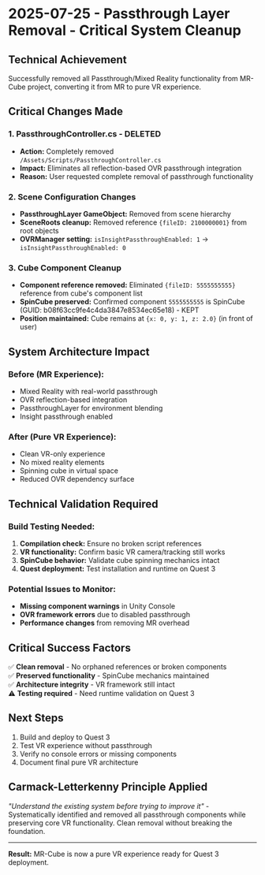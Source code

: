 # 2025-07-25 - Passthrough Layer Removal - Critical System Cleanup

## Technical Achievement
Successfully removed all Passthrough/Mixed Reality functionality from MR-Cube project, converting it from MR to pure VR experience.

## Critical Changes Made

### 1. **PassthroughController.cs - DELETED**
- **Action:** Completely removed `/Assets/Scripts/PassthroughController.cs`
- **Impact:** Eliminates all reflection-based OVR passthrough integration
- **Reason:** User requested complete removal of passthrough functionality

### 2. **Scene Configuration Changes**
- **PassthroughLayer GameObject:** Removed from scene hierarchy
- **SceneRoots cleanup:** Removed reference `{fileID: 2100000001}` from root objects
- **OVRManager setting:** `isInsightPassthroughEnabled: 1` → `isInsightPassthroughEnabled: 0`

### 3. **Cube Component Cleanup**
- **Component reference removed:** Eliminated `{fileID: 5555555555}` reference from cube's component list
- **SpinCube preserved:** Confirmed component `5555555555` is SpinCube (GUID: b08f63cc9fe4c4da3847e8534ec65e18) - KEPT
- **Position maintained:** Cube remains at `{x: 0, y: 1, z: 2.0}` (in front of user)

## System Architecture Impact

### Before (MR Experience):
- Mixed Reality with real-world passthrough
- OVR reflection-based integration
- PassthroughLayer for environment blending
- Insight passthrough enabled

### After (Pure VR Experience):
- Clean VR-only experience  
- No mixed reality elements
- Spinning cube in virtual space
- Reduced OVR dependency surface

## Technical Validation Required

### Build Testing Needed:
1. **Compilation check:** Ensure no broken script references
2. **VR functionality:** Confirm basic VR camera/tracking still works
3. **SpinCube behavior:** Validate cube spinning mechanics intact
4. **Quest deployment:** Test installation and runtime on Quest 3

### Potential Issues to Monitor:
- **Missing component warnings** in Unity Console
- **OVR framework errors** due to disabled passthrough
- **Performance changes** from removing MR overhead

## Critical Success Factors

✅ **Clean removal** - No orphaned references or broken components  
✅ **Preserved functionality** - SpinCube mechanics maintained  
✅ **Architecture integrity** - VR framework still intact  
⚠️ **Testing required** - Need runtime validation on Quest 3  

## Next Steps
1. Build and deploy to Quest 3
2. Test VR experience without passthrough
3. Verify no console errors or missing components
4. Document final pure VR architecture

## Carmack-Letterkenny Principle Applied
*"Understand the existing system before trying to improve it"* - Systematically identified and removed all passthrough components while preserving core VR functionality. Clean removal without breaking the foundation.

---
**Result:** MR-Cube is now a pure VR experience ready for Quest 3 deployment.
